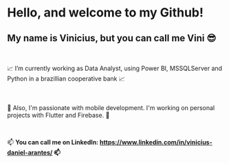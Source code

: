 # Hello, and welcome to my Github!
## My name is Vinicius, but you can call me Vini 😎

<br/>

📈 I’m currently working as Data Analyst, using Power BI, MSSQLServer and Python in a brazillian cooperative bank 📈

<br/>

:iphone: Also, I'm passionate with mobile development. I'm working on personal projects with Flutter and Firebase. :iphone:

<br/>

📫 <b>You can call me on LinkedIn: <b/> https://www.linkedin.com/in/vinicius-daniel-arantes/ 📫

